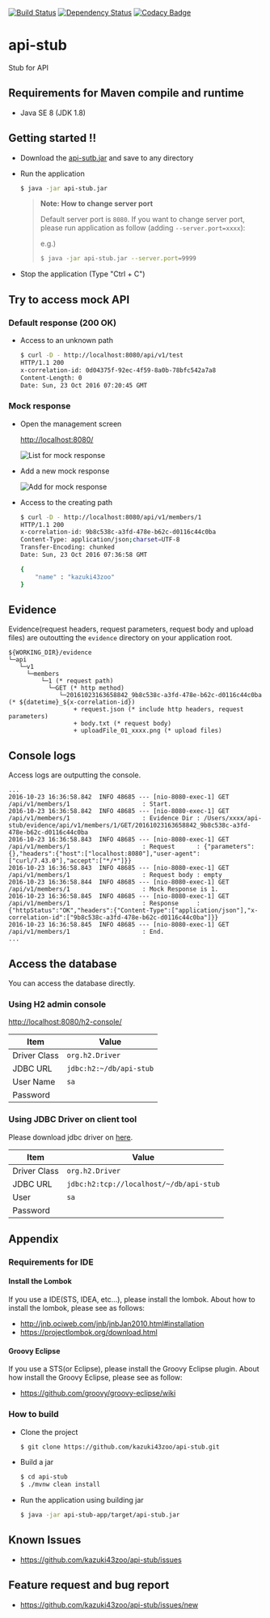 
[![Build Status](https://travis-ci.org/kazuki43zoo/api-stub.svg?branch=master)](https://travis-ci.org/kazuki43zoo/api-stub)
[![Dependency Status](https://www.versioneye.com/user/projects/57dcb1dc037c200040cdcef9/badge.svg?style=flat-square)](https://www.versioneye.com/user/projects/57dcb1dc037c200040cdcef9)
[![Codacy Badge](https://api.codacy.com/project/badge/Grade/4ff22966f0a848fa9a880fd1fc0f50e6)](https://www.codacy.com/app/kazuki43zoo/api-stub?utm_source=github.com&amp;utm_medium=referral&amp;utm_content=kazuki43zoo/api-stub&amp;utm_campaign=Badge_Grade)

# api-stub
Stub for API

## Requirements for Maven compile and runtime

* Java SE 8 (JDK 1.8)


## Getting started !!

* Download the [api-sutb.jar](https://github.com/kazuki43zoo/api-stub/releases/download/1.0.0.RELEASE/api-stub.jar) and save to any directory

* Run the application
  
  ```bash
  $ java -jar api-stub.jar
  ```

  > **Note: How to change server port**
  > 
  > Default server port is `8080`.
  > If you want to change server port, please run application as follow (adding `--server.port=xxxx`):
  > 
  > e.g.)
  > 
  > ```bash
  > $ java -jar api-stub.jar --server.port=9999
  > ```

* Stop the application (Type "Ctrl + C")


## Try to access mock API

### Default response (200 OK)

* Access to an unknown path

  ```bash
  $ curl -D - http://localhost:8080/api/v1/test
  HTTP/1.1 200 
  x-correlation-id: 0d04375f-92ec-4f59-8a0b-78bfc542a7a8
  Content-Length: 0
  Date: Sun, 23 Oct 2016 07:20:45 GMT
  
  ```

### Mock response

* Open the management screen

  [http://localhost:8080/](http://localhost:8080/)

  ![List for mock response](material/list-screen.png)

* Add a new mock response

  ![Add for mock response](material/create-screen.png)

* Access to the creating path

  ```bash
  $ curl -D - http://localhost:8080/api/v1/members/1
  HTTP/1.1 200 
  x-correlation-id: 9b8c538c-a3fd-478e-b62c-d0116c44c0ba
  Content-Type: application/json;charset=UTF-8
  Transfer-Encoding: chunked
  Date: Sun, 23 Oct 2016 07:36:58 GMT
  
  {
      "name" : "kazuki43zoo"
  }
  ```

## Evidence

Evidence(request headers, request parameters, request body and upload files) are outoutting the `evidence` directory on your application root.

  ```text
  ${WORKING_DIR}/evidence
  └─api
     └─v1
       └─members
           └─1 (* request path)
             └─GET (* http method)
                └─20161023163658842_9b8c538c-a3fd-478e-b62c-d0116c44c0ba (* ${datetime}_${x-correlation-id})
                    + request.json (* include http headers, request parameters)
                    + body.txt (* request body)
                    + uploadFile_01_xxxx.png (* upload files)
  ```

## Console logs

Access logs are outputting the console.

```text
...
2016-10-23 16:36:58.842  INFO 48685 --- [nio-8080-exec-1] GET /api/v1/members/1                    : Start.
2016-10-23 16:36:58.842  INFO 48685 --- [nio-8080-exec-1] GET /api/v1/members/1                    : Evidence Dir : /Users/xxxx/api-stub/evidence/api/v1/members/1/GET/20161023163658842_9b8c538c-a3fd-478e-b62c-d0116c44c0ba
2016-10-23 16:36:58.843  INFO 48685 --- [nio-8080-exec-1] GET /api/v1/members/1                    : Request      : {"parameters":{},"headers":{"host":["localhost:8080"],"user-agent":["curl/7.43.0"],"accept":["*/*"]}}
2016-10-23 16:36:58.843  INFO 48685 --- [nio-8080-exec-1] GET /api/v1/members/1                    : Request body : empty
2016-10-23 16:36:58.844  INFO 48685 --- [nio-8080-exec-1] GET /api/v1/members/1                    : Mock Response is 1.
2016-10-23 16:36:58.845  INFO 48685 --- [nio-8080-exec-1] GET /api/v1/members/1                    : Response     : {"httpStatus":"OK","headers":{"Content-Type":["application/json"],"x-correlation-id":["9b8c538c-a3fd-478e-b62c-d0116c44c0ba"]}}
2016-10-23 16:36:58.845  INFO 48685 --- [nio-8080-exec-1] GET /api/v1/members/1                    : End.
...
```

## Access the database

You can access the database directly.

### Using H2 admin console

[http://localhost:8080/h2-console/](http://localhost:8080/h2-console/)

| Item | Value |
| ---- | ----- |
| Driver Class | `org.h2.Driver` |
| JDBC URL | `jdbc:h2:~/db/api-stub` |
| User Name | `sa` |
| Password | |

### Using JDBC Driver on client tool

Please download jdbc driver on [here](http://repo2.maven.org/maven2/com/h2database/h2/1.4.193/h2-1.4.193.jar).

| Item | Value |
| ---- | ----- |
| Driver Class | `org.h2.Driver` |
| JDBC URL | `jdbc:h2:tcp://localhost/~/db/api-stub` |
| User | `sa` |
| Password | |


## Appendix

### Requirements for IDE

#### Install the Lombok

If you use a IDE(STS, IDEA, etc...), please install the lombok. About how to install the lombok, please see as follows:

* http://jnb.ociweb.com/jnb/jnbJan2010.html#installation
* https://projectlombok.org/download.html

#### Groovy Eclipse

If you use a STS(or Eclipse), please install the Groovy Eclipse plugin. About how install the Groovy Eclipse, please see as follow:

* https://github.com/groovy/groovy-eclipse/wiki

### How to build 

* Clone the project

  ```bash
  $ git clone https://github.com/kazuki43zoo/api-stub.git
  ```

* Build a jar

  ```bash
  $ cd api-stub
  $ ./mvnw clean install
  ```

* Run the application using building jar

  ```bash
  $ java -jar api-stub-app/target/api-stub.jar
  ```


## Known Issues

* https://github.com/kazuki43zoo/api-stub/issues

## Feature request and bug report

* https://github.com/kazuki43zoo/api-stub/issues/new

